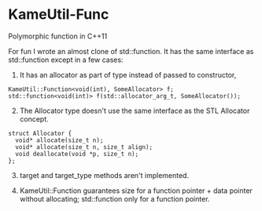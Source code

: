 # KameUtil-Func
Polymorphic function in C++11

For fun I wrote an almost clone of std::function. It has the same interface as std::function except in a few cases:

1) It has an allocator as part of type instead of passed to constructor,
```
KameUtil::Function<void(int), SomeAllocator> f;
std::function<void(int)> f(std::allocator_arg_t, SomeAllocator());
```

2) The Allocator type doesn't use the same interface as the STL Allocator concept.
```
struct Allocator {
  void* allocate(size_t n);
  void* allocate(size_t n, size_t align);
  void deallocate(void *p, size_t n);
};
```

3) target and target_type methods aren't implemented.

4) KameUtil::Function guarantees size for a function pointer + data pointer without allocating; std::function only for a function pointer.
